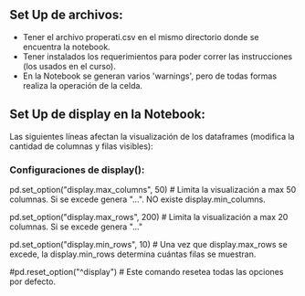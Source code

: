 ## Set Up de archivos:

- Tener el archivo properati.csv en el mismo directorio donde se encuentra la notebook.
- Tener instalados los requerimientos para poder correr las instrucciones (los usados en el curso).
- En la Notebook se generan varios 'warnings', pero de todas formas realiza la operación de la celda.

## Set Up de display en la Notebook:

Las siguientes líneas afectan la visualización de los dataframes (modifica la cantidad de columnas y filas visibles):

### Configuraciones de display():
pd.set_option("display.max_columns", 50)   # Limita la visualización a max 50 columnas. Si se excede genera "...". NO existe display.min_columns.

pd.set_option("display.max_rows", 200)     # Limita la visualización a max 20 columnas. Si se excede genera "..."

pd.set_option("display.min_rows", 10)      # Una vez que display.max_rows se excede, la display.min_rows determina cuántas filas se muestran.

#pd.reset_option("^display")               # Este comando resetea todas las opciones por defecto.
